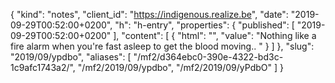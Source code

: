 {
  "kind": "notes",
  "client_id": "https://indigenous.realize.be",
  "date": "2019-09-29T00:52:00+0200",
  "h": "h-entry",
  "properties": {
    "published": [
      "2019-09-29T00:52:00+0200"
    ],
    "content": [
      {
        "html": "",
        "value": "Nothing like a fire alarm when you're fast asleep to get the blood moving.. "
      }
    ]
  },
  "slug": "2019/09/ypdbo",
  "aliases": [
    "/mf2/d364ebc0-390e-4322-bd3c-1c9afc1743a2/",
    "/mf2/2019/09/ypdbo",
    "/mf2/2019/09/yPdbO"
  ]
}
